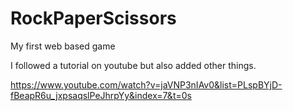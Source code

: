 # RockPaperScissors
My first web based game

I followed a tutorial on youtube but also added other things.

https://www.youtube.com/watch?v=jaVNP3nIAv0&list=PLspBYjD-fBeapR6u_jxpsaqslPeJhrpYy&index=7&t=0s
